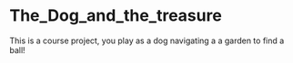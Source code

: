 # The_Dog_and_the_treasure
This is a course project, you play as a dog navigating a a garden to find a ball! 
